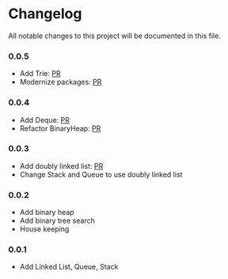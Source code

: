 # Changelog

All notable changes to this project will be documented in this file.

### 0.0.5
* Add Trie: [PR](https://github.com/thomasbui93/cobi-data/pull/54)
* Modernize packages: [PR](https://github.com/thomasbui93/cobi-data/pull/55)

### 0.0.4
* Add Deque: [PR](https://github.com/thomasbui93/cobi-data/pull/52)
* Refactor BinaryHeap: [PR](https://github.com/thomasbui93/cobi-data/pull/53)

### 0.0.3
* Add doubly linked list: [PR](https://github.com/thomasbui93/cobi-data/pull/51)
* Change Stack and Queue to use doubly linked list

### 0.0.2
* Add binary heap
* Add binary tree search
* House keeping

### 0.0.1
* Add Linked List, Queue, Stack
